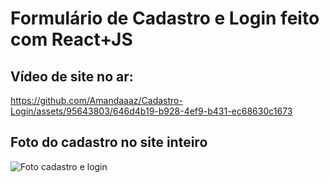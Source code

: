 # Formulário de Cadastro e Login feito com React+JS

## Vídeo de site no ar:

https://github.com/Amandaaaz/Cadastro-Login/assets/95643803/646d4b19-b928-4ef9-b431-ec68630c1673

## Foto do cadastro no site inteiro

![Foto cadastro e login](https://github.com/Amandaaaz/Cadastro-Login/assets/95643803/0f554583-cc9f-4556-8261-afc6949ff443)
